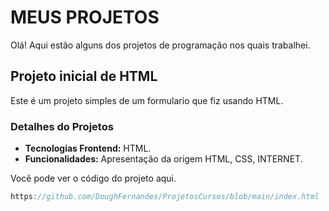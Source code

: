 # MEUS PROJETOS

Olá! Aqui estão alguns dos projetos de programação nos quais trabalhei.

## Projeto inicial de  HTML

Este é um projeto simples de um formulario que fiz usando HTML.

### Detalhes do Projetos

- **Tecnologias Frontend:** HTML.
- **Funcionalidades:** Apresentação da origem HTML, CSS, INTERNET.

Você pode ver o código do projeto aqui.

```js
https://github.com/DoughFernandes/ProjetosCursos/blob/main/index.html
```
